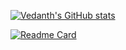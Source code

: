 [![Vedanth's GitHub stats](https://github-readme-stats.vercel.app/api?username=vedanthnyk25&show_icons=true&theme=radical)](https://github.com/anuraghazra/github-readme-stats)

[![Readme Card](https://github-readme-stats.vercel.app/api/pin/?username=vedanthnyk25&repo=github-readme-stats)](https://github.com/anuraghazra/github-readme-stats)
  


<!---
vedanthnyk25/vedanthnyk25 is a ✨ special ✨ repository because its `README.md` (this file) appears on your GitHub profile.
You can click the Preview link to take a look at your changes.
--->
